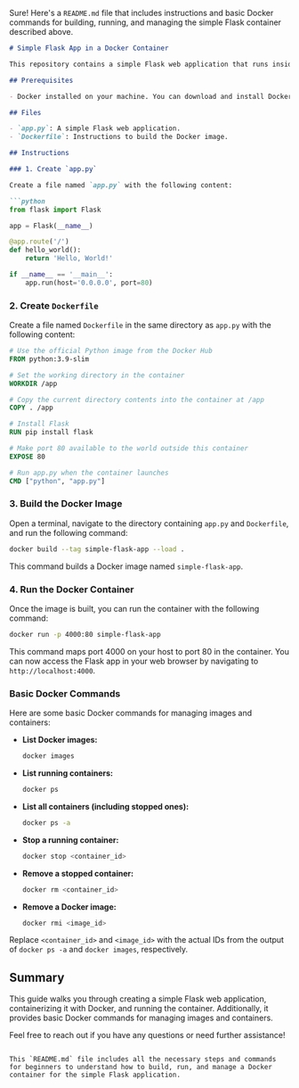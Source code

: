 Sure! Here's a `README.md` file that includes instructions and basic Docker commands for building, running, and managing the simple Flask container described above.

```markdown
# Simple Flask App in a Docker Container

This repository contains a simple Flask web application that runs inside a Docker container. The following instructions will guide you through building and running the Docker container.

## Prerequisites

- Docker installed on your machine. You can download and install Docker from [here](https://docs.docker.com/get-docker/).

## Files

- `app.py`: A simple Flask web application.
- `Dockerfile`: Instructions to build the Docker image.

## Instructions

### 1. Create `app.py`

Create a file named `app.py` with the following content:

```python
from flask import Flask

app = Flask(__name__)

@app.route('/')
def hello_world():
    return 'Hello, World!'

if __name__ == '__main__':
    app.run(host='0.0.0.0', port=80)
```

### 2. Create `Dockerfile`

Create a file named `Dockerfile` in the same directory as `app.py` with the following content:

```dockerfile
# Use the official Python image from the Docker Hub
FROM python:3.9-slim

# Set the working directory in the container
WORKDIR /app

# Copy the current directory contents into the container at /app
COPY . /app

# Install Flask
RUN pip install flask

# Make port 80 available to the world outside this container
EXPOSE 80

# Run app.py when the container launches
CMD ["python", "app.py"]
```

### 3. Build the Docker Image

Open a terminal, navigate to the directory containing `app.py` and `Dockerfile`, and run the following command:

```sh
docker build --tag simple-flask-app --load .
```

This command builds a Docker image named `simple-flask-app`.

### 4. Run the Docker Container

Once the image is built, you can run the container with the following command:

```sh
docker run -p 4000:80 simple-flask-app
```

This command maps port 4000 on your host to port 80 in the container. You can now access the Flask app in your web browser by navigating to `http://localhost:4000`.

### Basic Docker Commands

Here are some basic Docker commands for managing images and containers:

- **List Docker images:**

  ```sh
  docker images
  ```

- **List running containers:**

  ```sh
  docker ps
  ```

- **List all containers (including stopped ones):**

  ```sh
  docker ps -a
  ```

- **Stop a running container:**

  ```sh
  docker stop <container_id>
  ```

- **Remove a stopped container:**

  ```sh
  docker rm <container_id>
  ```

- **Remove a Docker image:**

  ```sh
  docker rmi <image_id>
  ```

Replace `<container_id>` and `<image_id>` with the actual IDs from the output of `docker ps -a` and `docker images`, respectively.

## Summary

This guide walks you through creating a simple Flask web application, containerizing it with Docker, and running the container. Additionally, it provides basic Docker commands for managing images and containers.

Feel free to reach out if you have any questions or need further assistance!
```

This `README.md` file includes all the necessary steps and commands for beginners to understand how to build, run, and manage a Docker container for the simple Flask application.